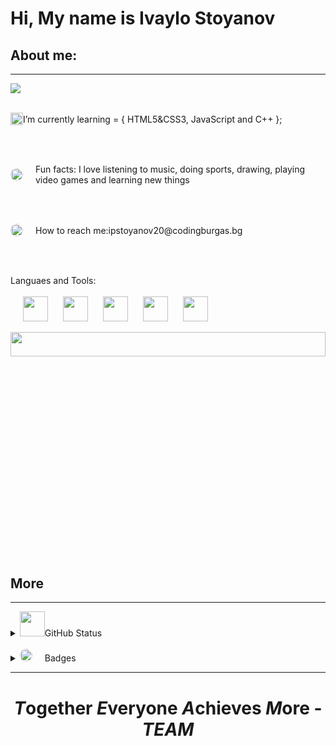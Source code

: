 <h1 align = "left">Hi, My name is Ivaylo Stoyanov</h1>
<h2 align = "left">About me:</h2>
<hr height = "6px">
<a href="![image](https://user-images.githubusercontent.com/85339464/139309838-029b71c7-f9c0-4b39-8ca3-f01d0c3e3e14.png)"><img src="https://hits.seeyoufarm.com/api/count/incr/badge.svg?url=https%3A%2F%2Fgithub.com%2Fipstoyanov20&count_bg=%23FF0000&title_bg=%234C3232&icon=&icon_color=%23E7E7E7&title=Visitiors&edge_flat=false"/></a>
<br><br>
<p align = "left" style = "display: flex;align-items: center;"><img src= "https://cdn-icons-png.flaticon.com/128/5431/5431415.png" width="20px" height="20px" border-radius = "100%">   I’m currently learning = { HTML5&CSS3, JavaScript and C++ }; </p>
<br><br>
<p  align = "left" style = "display: flex;align-items: center;"><img src= "https://cdn-icons-png.flaticon.com/128/1764/1764591.png" height="20px" style = "margin-right: 20px;border-radius: 100%;">   Fun facts: I love listening to music, doing sports, drawing, playing video games and learning new things</p>
<br><br>
<p align = "left" style = "display: flex;align-items: center;"><img src= "https://cdn-icons.flaticon.com/png/128/3192/premium/3192750.png?token=exp=1637562076~hmac=3ba6ab218570264c30f0091b7243b2bb" width="20px" height="20px" style = "margin-right: 20px;border-radius: 100%;">   How to reach me: <a style = "text-decoration: none;" href = "mailto:ipstoyanov20@codingburgas.bg">ipstoyanov20@codingburgas.bg</a></p>
<br><br>
<p align = "left">Languaes and Tools:
<br><br>
<img src = "https://code.visualstudio.com/assets/branding/app-icon.png" width = "40px" height = "40px" style = "margin-left:20px;">
<img src = "https://cdn-icons-png.flaticon.com/128/888/888847.png" width = "40px" height = "40px" style = "margin-left:20px;">
<img src = "https://cdn-icons-png.flaticon.com/128/888/888859.png" width = "40px" height = "40px" style = "margin-left:20px;">
<img src = "https://cdn-icons-png.flaticon.com/128/4785/4785958.png" width = "40px" height = "40px"  style = "margin-left:20px;">
<img src = "https://cdn-icons-png.flaticon.com/128/179/179323.png" width = "40px" height = "40px" style = "margin-left:20px;">
</p>

<img align = "right" width = "100%" height="10%" src = "https://cdn.dribbble.com/users/1355613/screenshots/10374655/media/5691629ca1e7389c34a9c0dae158b976.gif">
<br><br>
<h2 align = "left">More</h2>
<hr height = "6px">
<details align = "left">
<summary><img src= "https://cdn-icons-png.flaticon.com/128/1786/1786640.png" width = "40px" height = "40px">GitHub Status</summary>
<img src = "https://github-readme-stats.vercel.app/api?username=ipstoyanov20&&show_icons=true&title_color=ffffff&icon_color=bb2acf&text_color=daf7dc&bg_color=151515">
</details>
<br>
<details align = "left">
<summary><img src= "https://cdn-icons-png.flaticon.com/128/1255/1255953.png" width="20px" height="20px" style = "margin-right: 20px;border-radius: 100%;">Badges</summary>
<img src = "https://image.pngaaa.com/519/1439519-small.png">
</details>
<hr>
<h1 align= "center"><i>T</i>ogether <i>E</i>veryone <i>A</i>chieves <i>M</i>ore - <i>TEAM</i></h1>
